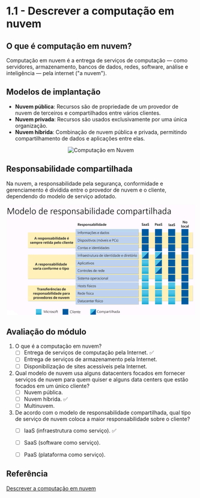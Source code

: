 # 1.1 - Descrever a computação em nuvem

## O que é computação em nuvem?

Computação em nuvem é a entrega de serviços de computação — como servidores, armazenamento, bancos de dados, redes, software, análise e inteligência — pela internet ("a nuvem").

## Modelos de implantação

- **Nuvem pública**: Recursos são de propriedade de um provedor de nuvem de terceiros e compartilhados entre vários clientes.
- **Nuvem privada**: Recursos são usados exclusivamente por uma única organização.
- **Nuvem híbrida**: Combinação de nuvem pública e privada, permitindo compartilhamento de dados e aplicações entre elas.

<p align="center">
  <img src="https://linuxsolutions.com.br/wp-content/uploads/Computacao-em-nuvem-infografico-1-1024x683.jpg" alt="Computação em Nuvem" width="500"/>
</p>


## Responsabilidade compartilhada

Na nuvem, a responsabilidade pela segurança, conformidade e gerenciamento é dividida entre o provedor de nuvem e o cliente, dependendo do modelo de serviço adotado.

<p align="center">
  <img src="./imagens/modelo_resp_compartilhada.png" alt="Modelo de Responsábilidade Compartilhada" width="500"/>
</p>


## Avaliação do módulo

1. O que é a computação em nuvem?
    - [ ] Entrega de serviços de computação pela Internet. ✅
    - [ ] Entrega de serviços de armazenamento pela Internet.
    - [ ] Disponibilização de sites acessíveis pela Internet.

2. Qual modelo de nuvem usa alguns datacenters focados em fornecer serviços de nuvem para quem quiser e alguns data centers que estão focados em um único cliente?
    - [ ] Nuvem pública.
    - [ ] Nuvem híbrida. ✅
    - [ ] Multinuvem.
      
3. De acordo com o modelo de responsabilidade compartilhada, qual tipo de serviço de nuvem coloca a maior responsabilidade sobre o cliente?
    - [ ] IaaS (infraestrutura como serviço). ✅
    - [ ] SaaS (software como serviço).
    - [ ] PaaS (plataforma como serviço).
  

## Referência

[Descrever a computação em nuvem](https://learn.microsoft.com/pt-br/training/modules/describe-cloud-compute/)
